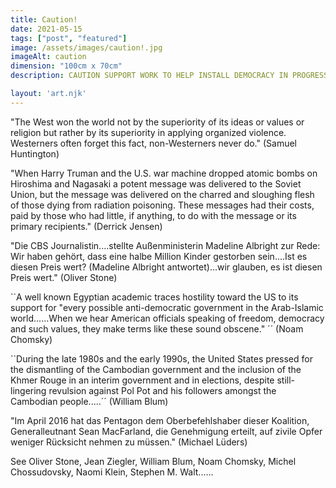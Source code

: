 ```yaml
---
title: Caution!
date: 2021-05-15
tags: ["post", "featured"]
image: /assets/images/caution!.jpg
imageAlt: caution
dimension: "100cm x 70cm"
description: CAUTION SUPPORT WORK TO HELP INSTALL DEMOCRACY IN PROGRESS

layout: 'art.njk'
---
```


"The West won the world not by the superiority of its ideas or values or religion but rather by its superiority in applying organized violence. Westerners often forget this fact, non-Westerners never do."  (Samuel Huntington)



"When Harry Truman and the U.S. war machine dropped atomic bombs on Hiroshima and Nagasaki a potent message was delivered to the Soviet Union, but the message was delivered on the charred and sloughing flesh of those dying from radiation poisoning. These messages had their costs, paid by those who had little, if anything, to do with the message or its primary recipients." (Derrick Jensen)



"Die CBS Journalistin....stellte Außenministerin Madeline Albright zur Rede: Wir haben gehört, dass eine halbe Million Kinder gestorben sein....Ist es diesen Preis wert? (Madeline Albright antwortet)...wir glauben, es ist diesen Preis wert."  (Oliver Stone)



``A well known Egyptian academic traces hostility toward the US to its support for "every possible anti-democratic government in the Arab-Islamic world......When we hear American officials speaking of freedom, democracy and such values, they make terms like these sound obscene." ´´ (Noam Chomsky)



``During the late 1980s and the early 1990s, the United States pressed for the dismantling of the Cambodian government and the inclusion of the Khmer Rouge in an interim government and in elections, despite still-lingering revulsion against Pol Pot and his followers amongst the Cambodian people.....´´ (William Blum)



"Im April 2016 hat das Pentagon dem Oberbefehlshaber dieser Koalition, Generalleutnant Sean MacFarland, die Genehmigung erteilt, auf zivile Opfer weniger Rücksicht nehmen zu müssen." (Michael Lüders)



See Oliver Stone, Jean Ziegler, William Blum, Noam Chomsky, Michel Chossudovsky, Naomi Klein, Stephen M. Walt......



